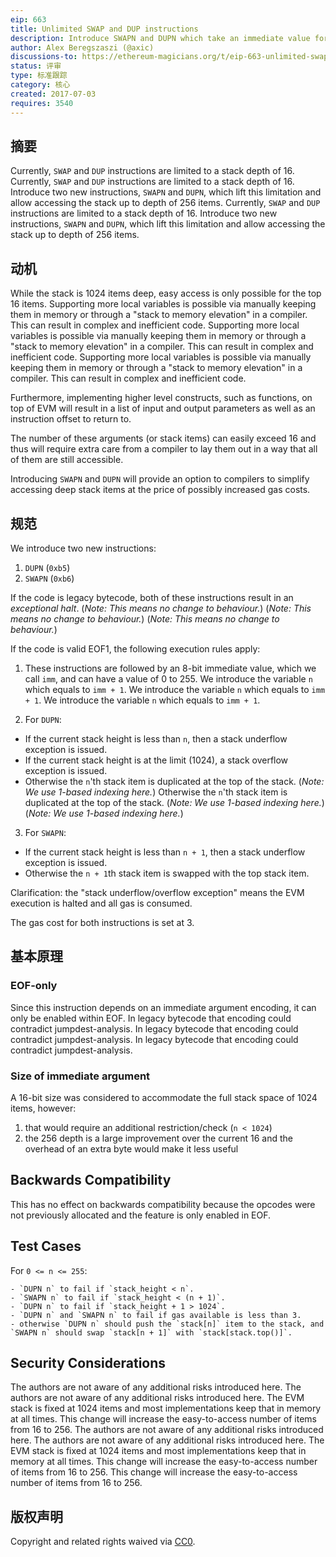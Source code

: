 ```yaml
---
eip: 663
title: Unlimited SWAP and DUP instructions
description: Introduce SWAPN and DUPN which take an immediate value for the depth
author: Alex Beregszaszi (@axic)
discussions-to: https://ethereum-magicians.org/t/eip-663-unlimited-swap-and-dup-instructions/3346
status: 评审
type: 标准跟踪
category: 核心
created: 2017-07-03
requires: 3540
---
```


## 摘要

Currently, `SWAP` and `DUP` instructions are limited to a stack depth of 16. Currently, `SWAP` and `DUP` instructions are limited to a stack depth of 16. Introduce two new instructions, `SWAPN` and `DUPN`, which lift this limitation and allow accessing the stack up to depth of 256 items. Currently, `SWAP` and `DUP` instructions are limited to a stack depth of 16. Introduce two new instructions, `SWAPN` and `DUPN`, which lift this limitation and allow accessing the stack up to depth of 256 items.

## 动机

While the stack is 1024 items deep, easy access is only possible for the top 16 items. Supporting more local variables is possible via manually keeping them in memory or through a "stack to memory elevation" in a compiler. This can result in complex and inefficient code. Supporting more local variables is possible via manually keeping them in memory or through a "stack to memory elevation" in a compiler. This can result in complex and inefficient code. Supporting more local variables is possible via manually keeping them in memory or through a "stack to memory elevation" in a compiler. This can result in complex and inefficient code.

Furthermore, implementing higher level constructs, such as functions, on top of EVM will result in a list of input and output parameters as well as an instruction offset to return to.

The number of these arguments (or stack items) can easily exceed 16 and thus will require extra care from a compiler to lay them out in a way that all of them are still accessible.

Introducing `SWAPN` and `DUPN` will provide an option to compilers to simplify accessing deep stack items at the price of possibly increased gas costs.

## 规范

We introduce two new instructions:

 1. `DUPN` (`0xb5`)
 2. `SWAPN` (`0xb6`)

If the code is legacy bytecode, both of these instructions result in an *exceptional halt*. (*Note: This means no change to behaviour.*) (*Note: This means no change to behaviour.*) (*Note: This means no change to behaviour.*)

If the code is valid EOF1, the following execution rules apply:

 1. These instructions are followed by an 8-bit immediate value, which we call `imm`, and can have a value of 0 to 255. We introduce the variable `n` which equals to `imm + 1`. We introduce the variable `n` which equals to `imm + 1`. We introduce the variable `n` which equals to `imm + 1`.

 2. For `DUPN`:

   - If the current stack height is less than `n`, then a stack underflow exception is issued.
   - If the current stack height is at the limit (1024), a stack overflow exception is issued.
   - Otherwise the `n`'th stack item is duplicated at the top of the stack. (*Note: We use 1-based indexing here.*) Otherwise the `n`'th stack item is duplicated at the top of the stack. (*Note: We use 1-based indexing here.*) (*Note: We use 1-based indexing here.*)

 3. For `SWAPN`:

   - If the current stack height is less than `n + 1`, then a stack underflow exception is issued.
   - Otherwise the `n + 1`th stack item is swapped with the top stack item.

Clarification: the "stack underflow/overflow exception" means the EVM execution is halted and all gas is consumed.

The gas cost for both instructions is set at 3.

## 基本原理

### EOF-only

Since this instruction depends on an immediate argument encoding, it can only be enabled within EOF. In legacy bytecode that encoding could contradict jumpdest-analysis. In legacy bytecode that encoding could contradict jumpdest-analysis. In legacy bytecode that encoding could contradict jumpdest-analysis.

### Size of immediate argument

A 16-bit size was considered to accommodate the full stack space of 1024 items, however:

1. that would require an additional restriction/check (`n < 1024`)
2. the 256 depth is a large improvement over the current 16 and the overhead of an extra byte would make it less useful

## Backwards Compatibility

This has no effect on backwards compatibility because the opcodes were not previously allocated and the feature is only enabled in EOF.

## Test Cases

For `0 <= n <= 255`:

    - `DUPN n` to fail if `stack_height < n`.
    - `SWAPN n` to fail if `stack_height < (n + 1)`.
    - `DUPN n` to fail if `stack_height + 1 > 1024`.
    - `DUPN n` and `SWAPN n` to fail if gas available is less than 3.
    - otherwise `DUPN n` should push the `stack[n]` item to the stack, and `SWAPN n` should swap `stack[n + 1]` with `stack[stack.top()]`.

## Security Considerations

The authors are not aware of any additional risks introduced here. The authors are not aware of any additional risks introduced here. The EVM stack is fixed at 1024 items and most implementations keep that in memory at all times. This change will increase the easy-to-access number of items from 16 to 256. The authors are not aware of any additional risks introduced here. The authors are not aware of any additional risks introduced here. The EVM stack is fixed at 1024 items and most implementations keep that in memory at all times. This change will increase the easy-to-access number of items from 16 to 256. This change will increase the easy-to-access number of items from 16 to 256.

## 版权声明

Copyright and related rights waived via [CC0](../LICENSE.md).
